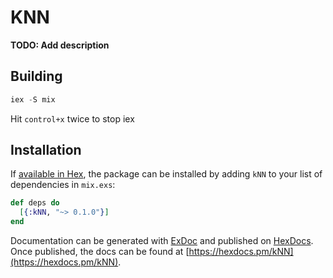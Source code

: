 # KNN

**TODO: Add description**

## Building

```elixir
iex -S mix
```

Hit `control+x` twice to stop iex

## Installation

If [available in Hex](https://hex.pm/docs/publish), the package can be installed
by adding `kNN` to your list of dependencies in `mix.exs`:

```elixir
def deps do
  [{:kNN, "~> 0.1.0"}]
end
```

Documentation can be generated with [ExDoc](https://github.com/elixir-lang/ex_doc)
and published on [HexDocs](https://hexdocs.pm). Once published, the docs can
be found at [https://hexdocs.pm/kNN](https://hexdocs.pm/kNN).

